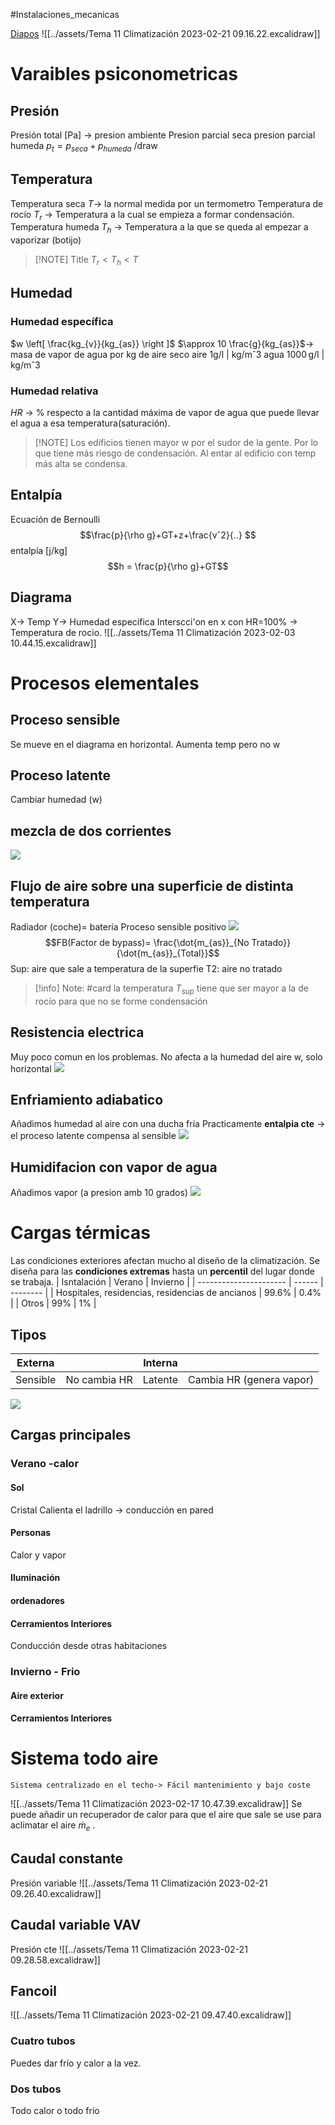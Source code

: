 #Instalaciones_mecanicas

[Diapos](../assets/11_CLIMATIZACION%20Teoría%20rev_40%20(2).pdf)
![[../assets/Tema 11 Climatización 2023-02-21 09.16.22.excalidraw]]
# Varaibles psiconometricas
## Presión
Presión total [Pa] -> presion ambiente
Presion parcial seca
presion parcial humeda
$p_{t} = p_{seca}+p_{humeda}$
/draw
## Temperatura
Temperatura seca $T$-> la normal medida por un termometro
Temperatura de rocío $T_{r}$ -> Temperatura a la cual se empieza a formar condensación. 
Temperatura humeda $T_{h}$ -> Temperatura a la que se queda al empezar a vaporizar (botijo)

> [!NOTE] Title
> $T_{r}< T_{h}< T$

## Humedad
### Humedad específica 
$w \left[ \frac{kg_{v}}{kg_{as}} \right ]$ $\approx 10 \frac{g}{kg_{as}}$→ masa de vapor de agua por kg de aire seco
aire 1g/l | kg/mˆ3 agua 1000 g/l | kg/mˆ3
### Humedad relativa
$HR$ → % respecto a la cantidad máxima de vapor de agua que puede llevar el agua a esa temperatura(saturación).

> [!NOTE] Los edificios tienen mayor w por el sudor de la gente. Por lo que tiene más riesgo de condensación. Al entar al edificio con temp más alta se condensa.


## Entalpía
Ecuación de Bernoulli
$$\frac{p}{\rho g}+GT+z+\frac{vˆ2}{..} $$
  entalpía [j/kg]
  $$h = \frac{p}{\rho g}+GT$$

## Diagrama
X-> Temp
Y-> Humedad específica
Interscci'on en x con HR=100% -> Temperatura de rocio.
![[../assets/Tema 11 Climatización 2023-02-03 10.44.15.excalidraw]]


# Procesos elementales
## Proceso sensible
Se mueve en el diagrama en horizontal. Aumenta temp pero no w
## Proceso latente
Cambiar humedad (w) 
## mezcla de dos corrientes
![](../assets/Screenshot_2023-02-03-11-26-28-503_com.google.android.apps.docs.png)
## Flujo de aire sobre una superficie de distinta temperatura
Radiador (coche)= batería
Proceso sensible positivo
![](../assets/Screenshot_2023-02-03-11-30-34-372_com.google.android.apps.docs.png)
$$FB(Factor de bypass)= \frac{\dot{m_{as}}_{No Tratado}}{\dot{m_{as}}_{Total}}$$
Sup: aire que sale a temperatura de la superfie
T2: aire no tratado
> [!info] Note: #card
> la temperatura $T_{sup}$ tiene que ser mayor a la de rocío para que no se forme condensación 

## Resistencia electrica
Muy poco comun en los problemas.
No afecta a la humedad del aire w, solo horizontal
![](../assets/Screenshot_2023-02-03-11-42-37-803_com.google.android.apps.docs.png)

## Enfriamiento adiabatico
Añadimos humedad al aire con una ducha fría
Practicamente **entalpia cte** -> el proceso latente compensa al sensible
![](../assets/Screenshot_2023-02-03-11-42-44-859_com.google.android.apps.docs%201.png)

## Humidifacion con vapor de agua
Añadimos vapor (a presion amb 10 grados)
![](../assets/Screenshot_2023-02-03-11-42-51-419_com.google.android.apps.docs.png)


# Cargas térmicas
Las condiciones exteriores afectan mucho al diseño de la climatización.
Se diseña para las **condiciones extremas**  hasta un **percentil** del lugar donde se trabaja.
| Isntalación            | Verano | Invierno |
| ---------------------- | ------ | -------- |
| Hospitales, residencias, residencias de ancianos | 99.6%  | 0.4%     |
| Otros                  | 99%    | 1%       |

## Tipos
| Externa |     | Interna |     |
| ------- | --- | ------- | --- |
| Sensible        | No cambia HR    |   Latente      |  Cambia HR (genera vapor)      |
![](../assets/Screenshot_2023-02-17-10-45-36-330_cn.wps.moffice_eng.png)
## Cargas principales
### Verano -calor
#### Sol
Cristal
Calienta el ladrillo -> conducción en pared
#### Personas
Calor y vapor
#### Iluminación
#### ordenadores
#### Cerramientos Interiores
Conducción desde otras habitaciones
### Invierno - Frio
#### Aire exterior
#### Cerramientos Interiores






# Sistema todo aire
	Sistema centralizado en el techo-> Fácil mantenimiento y bajo coste
![[../assets/Tema 11 Climatización 2023-02-17 10.47.39.excalidraw]]
Se puede añadir un recuperador de calor para que el aire que sale se use para aclimatar el aire $\dot{m}_{e}$ .
## Caudal constante
Presión variable
![[../assets/Tema 11 Climatización 2023-02-21 09.26.40.excalidraw]]
## Caudal variable VAV
Presión cte
![[../assets/Tema 11 Climatización 2023-02-21 09.28.58.excalidraw]]


## Fancoil
![[../assets/Tema 11 Climatización 2023-02-21 09.47.40.excalidraw]]
### Cuatro tubos
Puedes dar frío y calor a la vez.
### Dos tubos
Todo calor o todo frío